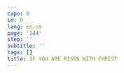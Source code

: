 ```yaml
---
capo: 0
id: 0
lang: en-us
page: '144'
step: ''
subtitle: ''
tags: []
title: IF YOU ARE RISEN WITH CHRIST
---
```

